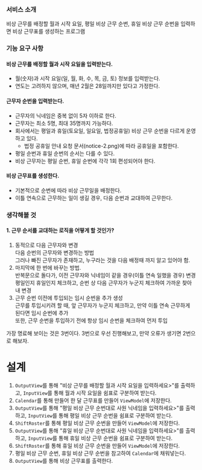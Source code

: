 ### 서비스 소개

비상 근무를 배정할 월과 시작 요일, 평일 비상 근무 순번, 휴일 비상 근무 순번을 입력하면 비상 근무표를 생성하는 프로그램

### 기능 요구 사항

#### 비상 근무를 배정할 월과 시작 요일을 입력받는다.

- 월(숫자)과 시작 요일(일, 월, 화, 수, 목, 금, 토) 정보를 입력받는다.
- 연도는 고려하지 않으며, 매년 2월은 28일까지만 있다고 가정한다.

#### 근무자 순번을 입력받는다.

- 근무자의 닉네임은 중복 없이 5자 이하로 한다.
- 근무자는 최소 5명, 최대 35명까지 가능하다.
- 회사에서는 평일과 휴일(토요일, 일요일, 법정공휴일) 비상 근무 순번을 다르게 운영하고 있다.
    - 법정 공휴일 안내 요청 문서(notice-2.png)에 따라 공휴일을 포함한다.
- 평일 순번과 휴일 순번의 순서는 다를 수 있다.
- 비상 근무자는 평일 순번, 휴일 순번에 각각 1회 편성되어야 한다.

#### 비상 근무표를 생성한다.

- 기본적으로 순번에 따라 비상 근무일을 배정한다.
- 이틀 연속으로 근무하는 일이 생길 경우, 다음 순번과 교대하여 근무한다.

### 생각해볼 것

#### 1. 근무 순서를 교대하는 로직을 어떻게 할 것인가?

1. 동적으로 다음 근무자와 변경  
   다음 순번의 근무자와 변경하는 방법  
   그러나 빠진 근무자가 존재하고, 누구라는 것을 다음 배정때 까지 알고 있어야 함.
2. 마지막에 한 번에 바꾸는 방법.  
   반복문으로 돌다가, 이전 근무자와 닉네임이 같을 경우(이틀 연속 일했을 경우) 변경  
   평일인지 휴일인지 체크하고, 순번 상 다음 근무자가 누군지 체크하여 가까운 찾아내 변경
3. 근무 순번 이전에 투입되는 임시 순번을 추가 생성  
   근무를 투입시키려 할 때, 앞 근무자가 누군지 체크하고, 만약 이틀 연속 근무하게 된다면 임시 순번에 추가  
   또한, 근무 순번을 투입하기 전에 항상 임시 순번을 체크하여 먼저 투입

가장 명료해 보이는 것은 3번이다. 3번으로 우선 진행해보고, 만약 오류가 생기면 2번으로 해보자.

# 설계

1. `OutputView`를 통해 "비상 근무를 배정할 월과 시작 요일을 입력하세요>"를 출력하고, `InputView`를 통해 월과 시작 요일을 쉼표로 구분하여 받는다.
2. `Calendar`를 통해 만들어 한 달 근무표를 만들어 `ViewModel`에 저장한다.
3. `OutputView`를 통해 "평일 비상 근무 순번대로 사원 닉네임을 입력하세요>"를 출력하고, `InputView`를 통해 평일 비상 근무 순번을 쉼표로 구분하여 받는다.
4. `ShiftRoster`를 통해 평일 비상 근무 순번을 만들어 `ViewModel`에 저장한다.
5. `OutputView`를 통해 "휴일 비상 근무 순번대로 사원 닉네임을 입력하세요>"를 출력하고, `InputView`를 통해 휴일 비상 근무 순번을 쉼표로 구분하여 받는다.
6. `ShiftRoster`를 통해 휴일 비상 근무 순번을 만들어 `ViewModel`에 저장한다.
7. 평일 비상 근무 순번, 휴일 비상 근무 순번을 참고하여 `Calendar`에 채워넣는다.
8. `OutputView`를 통해 비상 근무표를 출력한다.